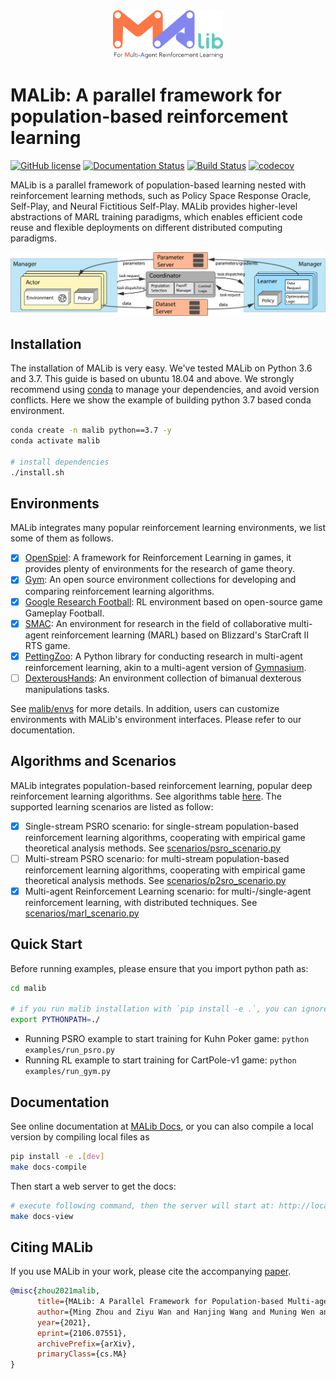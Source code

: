 
<div align=center><img src="docs/imgs/logo.svg" width="35%"></div>


# MALib: A parallel framework for population-based reinforcement learning

[![GitHub license](https://img.shields.io/badge/license-MIT-blue.svg)](https://github.com/sjtu-marl/malib/blob/main/LICENSE)
[![Documentation Status](https://readthedocs.org/projects/malib/badge/?version=latest)](https://malib.readthedocs.io/en/latest/?badge=latest)
[![Build Status](https://app.travis-ci.com/sjtu-marl/malib.svg?branch=main)](https://app.travis-ci.com/sjtu-marl/malib.svg?branch=main)
[![codecov](https://codecov.io/gh/sjtu-marl/malib/branch/test-cases/graph/badge.svg?token=CJX14B2AJG)](https://codecov.io/gh/sjtu-marl/malib)

MALib is a parallel framework of population-based learning nested with reinforcement learning methods, such as Policy Space Response Oracle, Self-Play, and Neural Fictitious Self-Play. MALib provides higher-level abstractions of MARL training paradigms, which enables efficient code reuse and flexible deployments on different distributed computing paradigms.

![architecture](docs/imgs/architecture3.png)

## Installation

The installation of MALib is very easy. We've tested MALib on Python 3.6 and 3.7. This guide is based on ubuntu 18.04 and above. We strongly recommend using [conda](https://docs.conda.io/en/latest/miniconda.html) to manage your dependencies, and avoid version conflicts. Here we show the example of building python 3.7 based conda environment.


```bash
conda create -n malib python==3.7 -y
conda activate malib

# install dependencies
./install.sh
```

## Environments

MALib integrates many popular reinforcement learning environments, we list some of them as follows.

- [x] [OpenSpiel](https://github.com/deepmind/open_spiel): A framework for Reinforcement Learning in games, it provides plenty of environments for the research of game theory.
- [x] [Gym](https://github.com/openai/gym): An open source environment collections for developing and comparing reinforcement learning algorithms.
- [x] [Google Research Football](https://github.com/google-research/football): RL environment based on open-source game Gameplay Football.
- [x] [SMAC](https://github.com/oxwhirl/smac): An environment for research in the field of collaborative multi-agent reinforcement learning (MARL) based on Blizzard's StarCraft II RTS game.
- [x] [PettingZoo](https://github.com/Farama-Foundation/PettingZoo): A Python library for conducting research in multi-agent reinforcement learning, akin to a multi-agent version of [Gymnasium](https://github.com/Farama-Foundation/Gymnasium).
- [ ] [DexterousHands](https://github.com/PKU-MARL/DexterousHands): An environment collection of bimanual dexterous manipulations tasks.

See [malib/envs](/malib/envs/) for more details. In addition, users can customize environments with MALib's environment interfaces. Please refer to our documentation.

## Algorithms and Scenarios

MALib integrates population-based reinforcement learning, popular deep reinforcement learning algorithms. See algorithms table [here](/algorithms.md). The supported learning scenarios are listed as follow:

- [x] Single-stream PSRO scenario: for single-stream population-based reinforcement learning algorithms, cooperating with empirical game theoretical analysis methods. See [scenarios/psro_scenario.py](/malib/scenarios/psro_scenario.py)
- [ ] Multi-stream PSRO scenario: for multi-stream population-based reinforcement learning algorithms, cooperating with empirical game theoretical analysis methods. See [scenarios/p2sro_scenario.py](/malib/scenarios/p2sro_scenario.py)
- [x] Multi-agent Reinforcement Learning scenario: for multi-/single-agent reinforcement learning, with distributed techniques. See [scenarios/marl_scenario.py](/malib/scenarios/marl_scenario.py)

## Quick Start

Before running examples, please ensure that you import python path as:

```bash
cd malib

# if you run malib installation with `pip install -e .`, you can ignore the path export
export PYTHONPATH=./
```

- Running PSRO example to start training for Kuhn Poker game: `python examples/run_psro.py`
- Running RL example to start training for CartPole-v1 game: `python examples/run_gym.py`

## Documentation

See online documentation at [MALib Docs](https://malib.readthedocs.io/), or you can also compile a local version by compiling local files as

```bash
pip install -e .[dev]
make docs-compile
```

Then start a web server to get the docs:

```bash
# execute following command, then the server will start at: http://localhost:8000
make docs-view
```

## Citing MALib


If you use MALib in your work, please cite the accompanying [paper](https://arxiv.org/abs/2106.07551).

```bibtex
@misc{zhou2021malib,
      title={MALib: A Parallel Framework for Population-based Multi-agent Reinforcement Learning}, 
      author={Ming Zhou and Ziyu Wan and Hanjing Wang and Muning Wen and Runzhe Wu and Ying Wen and Yaodong Yang and Weinan Zhang and Jun Wang},
      year={2021},
      eprint={2106.07551},
      archivePrefix={arXiv},
      primaryClass={cs.MA}
}
```
